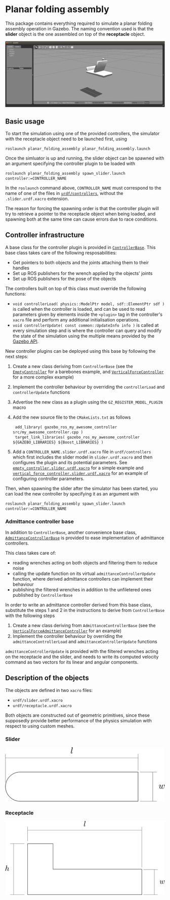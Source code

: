 # Planar folding assembly

This package contains everything required to simulate a planar folding assembly operation in Gazebo.
The naming convention used is that the __slider__ object is the one assembled on top of the __receptacle__ object.

![Simulation screenshot](img/sim_screenshot.bmp)


## Basic usage

To start the simulation using one of the provided controllers, the simulator with the receptacle object need to be launched first, using

```
roslaunch planar_folding_assembly planar_folding_assembly.launch
```

Once the simluator is up and running, the slider object can be spawned with an argument specifying the controller plugin to be loaded with

```
roslaunch planar_folding_assembly spawn_slider.launch controller:=CONTROLLER_NAME
```

In the `roslaunch` command above, `CONTROLLER_NAME` must correspond to the name of one of the files in [`urdf/controllers`](urdf/controllers), without the `.slider.urdf.xacro` extension.

The reason for forcing the spawning order is that the controller plugin will try to retrieve a pointer to the receptacle object when being loaded, and spawning both at the same time can cause errors due to race conditions.

## Controller infrastructure

A base class for the controller plugin is provided in [`ControllerBase`](src/base/controller_base.h).
This base class takes care of the following resposabilities:

- Get pointers to both objects and the joints attaching them to their handles
- Set up ROS publishers for the wrench applied by the objects' joints
- Set up ROS publishers for the pose of the objects

The controllers built on top of this class must override the following functions:

- `void controllerLoad( physics::ModelPtr model, sdf::ElementPtr sdf )` is called when the controller is loaded, and can be used to read parameters given by elements inside the `<plugin>` tag in the controller's `xacro` file and perform any additional initialisation operations.
- `void controllerUpdate( const common::UpdateInfo info )` is called at every simulation step and is where the controller can query and modify the state of the simulation using the multiple means provided by the [Gazebo API](http://osrf-distributions.s3.amazonaws.com/gazebo/api/2.2.1/index.html).

New controller plugins can be deployed using this base by following the next steps:

1. Create a new class deriving from `ControllerBase` (see the [`EmptyController`](src/empty_controller.cpp) for a barebones example, and [`VerticalForceController`](src/vertical_force_controller.cpp) for a more complex example)
2. Implement the controller behaviour by overriding the `controllerLoad` and `controllerUpdate` functions
3. Advertise the new class as a plugin using the `GZ_REGISTER_MODEL_PLUGIN` macro
4. Add the new source file to the `CMakeLists.txt` as follows

        add_library( gazebo_ros_my_awesome_controller src/my_awesome_controller.cpp )
        target_link_libraries( gazebo_ros_my_awesome_controller ${GAZEBO_LIBRARIES} ${Boost_LIBRARIES} )

5. Add a `CONTROLLER_NAME.slider.urdf.xacro` file in `urdf/controllers` which first includes the slider model in `slider.urdf.xacro` and then configures the plugin and its potential parameters.
See [`empty_controller.slider.urdf.xacro`](urdf/controllers/empty_controller.slider.urdf.xacro) for a simple example and [`vertical_force_controller.slider.urdf.xacro`](urdf/controllers/vertical_force_controller.slider.urdf.xacro) for an example of configuring controller parameters.

Then, when spawning the slider after the simulator has been started, you can load the new controller by specifying it as an argument with

```
roslaunch planar_folding_assembly spawn_slider.launch controller:=CONTROLLER_NAME
```


### Admittance controller base

In addition to `ControllerBase`, another convenience base class, [`AdmittanceControllerBase`](src/base/admittance_controller_base.h) is provided to ease implementation of admittance controllers.

This class takes care of:

- reading wrenches acting on both objects and filtering them to reduce noise
- calling the update function on its virtual `admittanceControllerUpdate` function, where derived admittance controllers can implement their behaviour
- publishing the filtered wrenches in addition to the unfiletered ones published by `ControllerBase`

In order to write an admittance controller derived from this base class, substitute the steps 1 and 2 in the instructions to derive from `ControllerBase` with the following steps

1. Create a new class deriving from `AdmittanceControllerBase` (see the [`VerticalForceAdmittanceController`](src/vertical_force_admittance_controller.cpp) for an example)
2. Implement the controller behaviour by overriding the `admittanceControllerLoad` and `admittanceControllerUpdate` functions

`admittanceControllerUpdate` is provided with the filtered wrenches acting on the receptacle and the slider, and needs to write its computed velocity command as two vectors for its linear and angular components.


## Description of the objects

The objects are defined in two `xacro` files:

- `urdf/slider.urdf.xacro`
- `urdf/receptacle.urdf.xacro`

Both objects are constructed out of geometric primitives, since these supposedly provide better performance of the physics simulation with respect to using custom meshes.

### Slider

![Slider object](img/slider.png)

### Receptacle

![Receptacle object](img/receptacle.png)
